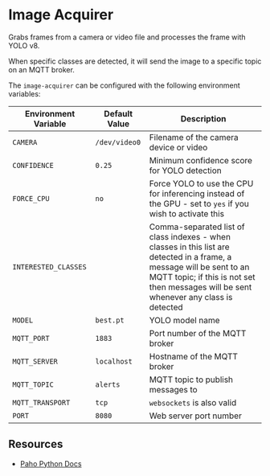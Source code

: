 # Image Acquirer

Grabs frames from a camera or video file and processes the frame with YOLO v8.

When specific classes are detected, it will send the image to a specific topic on an MQTT broker.

The `image-acquirer` can be configured with the following environment variables:

|Environment Variable|Default Value|Description|
|---|---|---|
|`CAMERA`|`/dev/video0`|Filename of the camera device or video|
|`CONFIDENCE`|`0.25`|Minimum confidence score for YOLO detection|
|`FORCE_CPU`|`no`|Force YOLO to use the CPU for inferencing instead of the GPU - set to `yes` if you wish to activate this|
|`INTERESTED_CLASSES`||Comma-separated list of class indexes - when classes in this list are detected in a frame, a message will be sent to an MQTT topic; if this is not set then messages will be sent whenever any class is detected|
|`MODEL`|`best.pt`|YOLO model name|
|`MQTT_PORT`|`1883`|Port number of the MQTT broker|
|`MQTT_SERVER`|`localhost`|Hostname of the MQTT broker|
|`MQTT_TOPIC`|`alerts`|MQTT topic to publish messages to|
|`MQTT_TRANSPORT`|`tcp`|`websockets` is also valid|
|`PORT`|`8080`|Web server port number|


## Resources

*   [Paho Python Docs](https://eclipse.dev/paho/files/paho.mqtt.python/html/)
